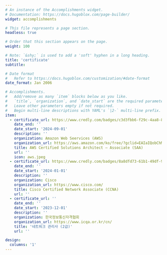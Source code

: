 ```yaml
---
# An instance of the Accomplishments widget.
# Documentation: https://docs.hugoblox.com/page-builder/
widget: accomplishments

# This file represents a page section.
headless: true

# Order that this section appears on the page.
weight: 100

# Note: `&shy;` is used to add a 'soft' hyphen in a long heading.
title: 'certificate'
subtitle:

# Date format
#   Refer to https://docs.hugoblox.com/customization/#date-format
date_format: Jan 2006

# Accomplishments.
#   Add/remove as many `item` blocks below as you like.
#   `title`, `organization`, and `date_start` are the required parameters.
#   Leave other parameters empty if not required.
#   Begin multi-line descriptions with YAML's `|2-` multi-line prefix.
item:
  - certificate_url: https://www.credly.com/badges/c3d3fbb6-f29c-4aa8-8333-1b526c9831c4/linked_in_profile
    date_end: ''
    date_start: '2024-09-01'
    description: ''
    organization: Amazon Web Seervices (AWS)
    organization_url: https://aws.amazon.com/ko/free/?gclid=EAIaIQobChMI1Y6685jdiAMVoW0PAh1tSRFWEAAYASAAEgKDjvD_BwE&trk=fa2d6ba3-df80-4d24-a453-bf30ad163af9&sc_channel=ps&ef_id=EAIaIQobChMI1Y6685jdiAMVoW0PAh1tSRFWEAAYASAAEgKDjvD_BwE:G:s&s_kwcid=AL!4422!3!563761819834!e!!g!!aws!15286221779!129400439466&all-free-tier.sort-by=item.additionalFields.SortRank&all-free-tier.sort-order=asc&awsf.Free%20Tier%20Types=*all&awsf.Free%20Tier%20Categories=*all
    title: AWS Certified Solutions Architect – Associate (SAA)
    url: ''
    icon: aws.jpeg
  - certificate_url: https://www.credly.com/badges/8a8dfd73-61b1-49df-9015-3963724069ce/linked_in_profile
    date_end: ''
    date_start: '2024-01-01'
    description: ''
    organization: Cisco
    organization_url: https://www.cisco.com/
    title: Cisco Certified Network Associate (CCNA)
    url: ''
  - certificate_url: ''
    date_end: ''
    date_start: '2023-12-01'
    description: ''
    organization: 한국정보통신자격협회
    organization_url: https://www.icqa.or.kr/cn/
    title: '네트워크 관리사 (2급)'
    url: ''

design:
  columns: '1'
---
```

